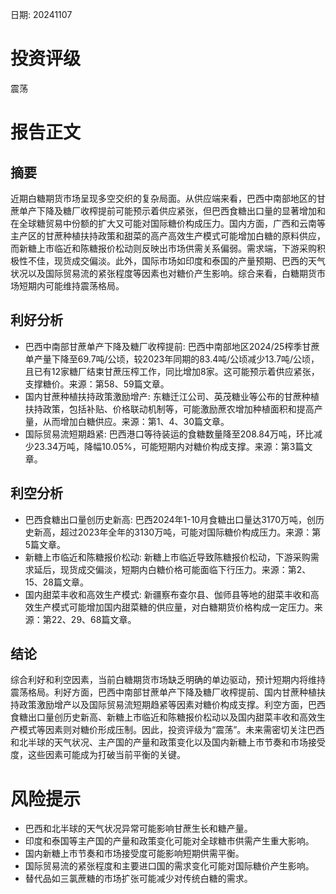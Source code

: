 
日期: 20241107

# 投资评级

震荡

# 报告正文

## 摘要

近期白糖期货市场呈现多空交织的复杂局面。从供应端来看，巴西中南部地区的甘蔗单产下降及糖厂收榨提前可能预示着供应紧张，但巴西食糖出口量的显著增加和在全球糖贸易中份额的扩大又可能对国际糖价构成压力。国内方面，广西和云南等主产区的甘蔗种植扶持政策和甜菜的高产高效生产模式可能增加白糖的原料供应，而新糖上市临近和陈糖报价松动则反映出市场供需关系偏弱。需求端，下游采购积极性不佳，现货成交偏淡。此外，国际市场如印度和泰国的产量预期、巴西的天气状况以及国际贸易流的紧张程度等因素也对糖价产生影响。综合来看，白糖期货市场短期内可能维持震荡格局。

## 利好分析

* 巴西中南部甘蔗单产下降及糖厂收榨提前: 巴西中南部地区2024/25榨季甘蔗单产量下降至69.7吨/公顷，较2023年同期的83.4吨/公顷减少13.7吨/公顷，且已有12家糖厂结束甘蔗压榨工作，同比增加8家。这可能预示着供应紧张，支撑糖价。来源：第58、59篇文章。
* 国内甘蔗种植扶持政策激励增产: 东糖迁江公司、英茂糖业等公布的甘蔗种植扶持政策，包括补贴、价格联动机制等，可能激励蔗农增加种植面积和提高产量，从而增加白糖供应。来源：第1、4、30篇文章。
* 国际贸易流短期趋紧: 巴西港口等待装运的食糖数量降至208.84万吨，环比减少23.34万吨，降幅10.05%，可能短期内对糖价构成支撑。来源：第3篇文章。

## 利空分析

* 巴西食糖出口量创历史新高: 巴西2024年1-10月食糖出口量达3170万吨，创历史新高，超过2023年全年的3130万吨，可能对国际糖价构成压力。来源：第5篇文章。
* 新糖上市临近和陈糖报价松动: 新糖上市临近导致陈糖报价松动，下游采购需求延后，现货成交偏淡，短期内白糖价格可能面临下行压力。来源：第2、15、28篇文章。
* 国内甜菜丰收和高效生产模式: 新疆察布查尔县、伽师县等地的甜菜丰收和高效生产模式可能增加国内甜菜糖的供应量，对白糖期货价格构成一定压力。来源：第22、29、68篇文章。

## 结论

综合利好和利空因素，当前白糖期货市场缺乏明确的单边驱动，预计短期内将维持震荡格局。利好方面，巴西中南部甘蔗单产下降及糖厂收榨提前、国内甘蔗种植扶持政策激励增产以及国际贸易流短期趋紧等因素对糖价构成支撑。利空方面，巴西食糖出口量创历史新高、新糖上市临近和陈糖报价松动以及国内甜菜丰收和高效生产模式等因素则对糖价形成压制。因此，投资评级为“震荡”。未来需密切关注巴西和北半球的天气状况、主产国的产量和政策变化以及国内新糖上市节奏和市场接受度，这些因素可能成为打破当前平衡的关键。

# 风险提示

* 巴西和北半球的天气状况异常可能影响甘蔗生长和糖产量。
* 印度和泰国等主产国的产量和政策变化可能对全球糖市供需产生重大影响。
* 国内新糖上市节奏和市场接受度可能影响短期供需平衡。
* 国际贸易流的紧张程度和主要进口国的需求变化可能对国际糖价产生影响。
* 替代品如三氯蔗糖的市场扩张可能减少对传统白糖的需求。
